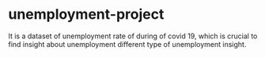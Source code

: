 # unemployment-project
It is a dataset of unemployment rate of during of covid 19, which is crucial to find insight about unemployment different type of unemployment insight.
